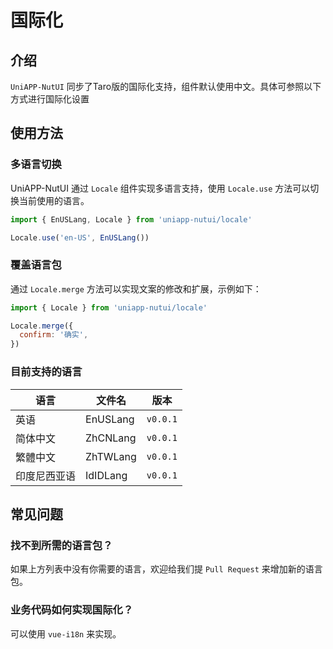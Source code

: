 # 国际化


## 介绍

`UniAPP-NutUI` 同步了Taro版的国际化支持，组件默认使用中文。具体可参照以下方式进行国际化设置

## 使用方法

### 多语言切换

UniAPP-NutUI 通过 `Locale` 组件实现多语言支持，使用 `Locale.use` 方法可以切换当前使用的语言。

```js
import { EnUSLang, Locale } from 'uniapp-nutui/locale'

Locale.use('en-US', EnUSLang())
```

### 覆盖语言包

通过 `Locale.merge` 方法可以实现文案的修改和扩展，示例如下：

```js
import { Locale } from 'uniapp-nutui/locale'

Locale.merge({
  confirm: '确实',
})
```

### 目前支持的语言

| 语言     | 文件名 | 版本     |
| -------- | ------ | -------- |
| 英语     | EnUSLang  | `v0.0.1` |
| 简体中文 | ZhCNLang  | `v0.0.1` |
| 繁體中文 | ZhTWLang  | `v0.0.1` |
| 印度尼西亚语 | IdIDLang  | `v0.0.1` |


## 常见问题

### 找不到所需的语言包？

如果上方列表中没有你需要的语言，欢迎给我们提 `Pull Request` 来增加新的语言包。

### 业务代码如何实现国际化？

可以使用 `vue-i18n` 来实现。